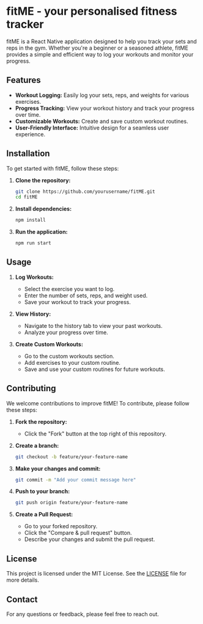 # fitME - your personalised fitness tracker

fitME is a React Native application designed to help you track your sets and reps in the gym. Whether you're a beginner or a seasoned athlete, fitME provides a simple and efficient way to log your workouts and monitor your progress.

## Features

- **Workout Logging:** Easily log your sets, reps, and weights for various exercises.
- **Progress Tracking:** View your workout history and track your progress over time.
- **Customizable Workouts:** Create and save custom workout routines.
- **User-Friendly Interface:** Intuitive design for a seamless user experience.

## Installation

To get started with fitME, follow these steps:

1. **Clone the repository:**
    ```bash
    git clone https://github.com/yourusername/fitME.git
    cd fitME
    ```

2. **Install dependencies:**
    ```bash
    npm install
    ```

3. **Run the application:**
    ```bash
    npm run start
    ```

## Usage

1. **Log Workouts:**
   - Select the exercise you want to log.
   - Enter the number of sets, reps, and weight used.
   - Save your workout to track your progress.

2. **View History:**
   - Navigate to the history tab to view your past workouts.
   - Analyze your progress over time.

3. **Create Custom Workouts:**
   - Go to the custom workouts section.
   - Add exercises to your custom routine.
   - Save and use your custom routines for future workouts.

## Contributing

We welcome contributions to improve fitME! To contribute, please follow these steps:

1. **Fork the repository:**
    - Click the "Fork" button at the top right of this repository.

2. **Create a branch:**
    ```bash
    git checkout -b feature/your-feature-name
    ```

3. **Make your changes and commit:**
    ```bash
    git commit -m "Add your commit message here"
    ```

4. **Push to your branch:**
    ```bash
    git push origin feature/your-feature-name
    ```

5. **Create a Pull Request:**
    - Go to your forked repository.
    - Click the "Compare & pull request" button.
    - Describe your changes and submit the pull request.

## License

This project is licensed under the MIT License. See the [LICENSE](LICENSE) file for more details.

## Contact

For any questions or feedback, please feel free to reach out.

